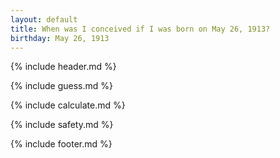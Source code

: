 ```yaml
---
layout: default
title: When was I conceived if I was born on May 26, 1913?
birthday: May 26, 1913
---
```


{% include header.md %}

{% include guess.md %}

{% include calculate.md %}

{% include safety.md %}

{% include footer.md %}



